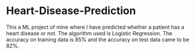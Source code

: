 # Heart-Disease-Prediction
This a ML project of mine where I have predicted whether a patient has a heart disease or not. The algorithm used is Logistic Regression. The accuracy on training data is 85% and the accuracy on test data came to be 82%.
